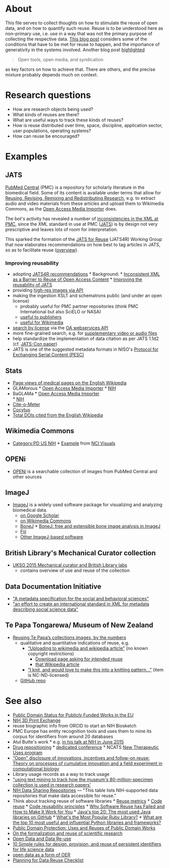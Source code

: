 # About 
This file serves to collect thoughts on how to stimulate the reuse of open data, and on how to quantify such reuse. Reuse is to be understood here as non-primary use, i.e. use in a way that was not the primary purpose of collecting the respective data. [This blog post](http://clintlalonde.net/2014/01/16/building-knowledge-tools-for-the-public-good/) considers some of the conditions that have to be met for reuse to happen, and the importance of generativity in the systems involved. Another blog post [highlighted](http://abject.ca/syndication-and-content/)  
> Open tools, open media, and syndication  

as key factors on how to achieve that. There are others, and the precise mixture probably depends much on context.

# Research questions
* How are research objects being used?
* What kinds of reuses are there?
* What are useful ways to track these kinds of reuses?
* How is reuse distributed over time, space, discipline, application sector, user populations, operating systems?
* How can reuse be encouraged?

# Examples
## JATS
[PubMed Central](http://www.ncbi.nlm.nih.gov/pmc/) (PMC) is a repository for scholarly literature in the biomedical field. Some of its content is available under terms that allow for [Reusing, Revising, Remixing and Redistributing Research](http://blogs.plos.org/blog/2012/10/23/reusing-revising-remixing-and-redistributing-research/), e.g. to extract audio and video materials from these articles and upload them to Wikimedia Commons, as the [Open Access Media Importer](http://commons.wikimedia.org/wiki/User:Open_Access_Media_Importer_Bot) does. 

The bot's activity has revealed a number of [inconsistencies in the XML at PMC](https://en.wikipedia.org/wiki/User:Daniel_Mietchen/Talks/JATS-Con_2014/Inconsistent_XML_as_a_Barrier_to_Reuse_of_Open_Access_Content), since the XML standard in use at PMC ([JATS](http://jats.nlm.nih.gov/)) is by design not very prescriptive and leaves lots of room for interpretation.

This sparked the formation of the [JATS for Reuse](https://github.com/jats4r) (JATS4R) Working Group that now 
elaborates recommendations on how best to tag articles in JATS, so as to facilitate reuse ([overview](http://www.ncbi.nlm.nih.gov/books/NBK279901/)).

### Improving reusability
* adopting [JATS4R recommendations](http://jats4r.github.io/#tag-recs)
      * Background: 
           * [Inconsistent XML as a Barrier to Reuse of Open Access Content](http://www.ncbi.nlm.nih.gov/books/NBK159964/)
           * [Improving the reusability of JATS](http://www.ncbi.nlm.nih.gov/books/NBK279901/)
* providing [high-res images via API](https://github.com/wpoa/JATS-to-Mediawiki/issues/20#issuecomment-47401660)
* making the ingestion XSLT and schematrons public (and under an open license)
    * probably useful for PMC partner repositories (think PMC International but also SciELO or NASA)
    * [useful to publishers](https://twitter.com/invisiblecomma/status/579980606601318400)
    * [useful for Wikimedia](https://github.com/wpoa/JATS-to-Mediawiki)
* [search by license](http://www.ncbi.nlm.nih.gov/pmc/tools/openftlist/) via the [OA webservices API](http://www.ncbi.nlm.nih.gov/pmc/tools/oa-service/)
* more fine-grained search, e.g. for [supplementary video or audio files](http://www.ncbi.nlm.nih.gov/pmc/?term=(%22supplementary+material%22)+AND+(audio+OR+movie+OR+sound+OR+video+OR+animation))
* help standardize the implementation of data citation as per JATS 1.1d2 (cf. [JATS-Con paper](http://www.ncbi.nlm.nih.gov/books/NBK280240/))
* JATS is one of the suggested metadata formats in NISO's [Protocol for Exchanging Serial Content (PESC)](http://www.niso.org/workrooms/pesc/)

## Stats  
* [Page views of medical pages on the English Wikipedia](https://en.wikipedia.org/wiki/Wikipedia:WikiProject_Medicine/Popular_pages)  
* GLAMorous
      * [Open Access Media Importer](http://tools.wmflabs.org/glamtools/glamorous.php?doit=1&category=Uploaded+with+Open+Access+Media+Importer)
      * [NIH](http://tools.wmflabs.org/glamtools/glamorous.php?doit=1&category=National+Institutes+of+Health&use_globalusage=1&ns0=1&depth=20&show_details=1&projects[wikipedia]=1&projects[wikimedia]=1&projects[wikisource]=1&projects[wikibooks]=1&projects[wikiquote]=1&projects[wiktionary]=1&projects[wikinews]=1&projects[wikivoyage]=1&projects[wikispecies]=1&projects[mediawiki]=1&projects[wikidata]=1&projects[wikiversity]=1)
* BaGLAMa
      * [Open Access Media Importer](http://tools.wmflabs.org/glamtools/baglama2/#gid=129&month=201502)  
      * [NIH](http://tools.wmflabs.org/glamtools/baglama2/#gid=201&month=201504&giu=enwiki&server=en.wikipedia.org)
* [Cite-o-Meter](http://tools.wmflabs.org/cite-o-meter/)  
* [Cocytus](http://events.labs.crossref.org/events/types/WikipediaCitation)  
* [Total DOIs cited from the English Wikipedia](https://dx.doi.org/10.6084/m9.figshare.1299540)  

## Wikimedia Commons
* [Category:PD US NIH](https://commons.wikimedia.org/wiki/Category:PD_US_NIH)
      * [Example](https://commons.wikimedia.org/wiki/File:Metastatic_Melanoma_Cells_Nci-vol-9872-300.jpg) from [NCI Visuals](https://visualsonline.cancer.gov/browseaction.cfm?entrydate=newest) 

## OPENi
* [OPENi](http://openi.nlm.nih.gov/faq.php?it=xg) is a searchable collection of images from PubMed Central and other sources

## ImageJ
* [ImageJ](http://imagej.nih.gov/ij/) is a widely used software package for visualizing and analyzing biomedical data.
    * [on Google Scholar](http://scholar.google.co.uk/scholar?hl=en&q=ImageJ&btnG=&as_sdt=1%2C5&as_sdtp=)
    * [on Wikimedia Commons](https://commons.wikimedia.org/wiki/Category:ImageJ)
    * [BoneJ](http://bonej.org/)
          * [BoneJ: free and extensible bone image analysis in ImageJ](http://www.ncbi.nlm.nih.gov/pmc/articles/PMC3193171/)
    * [Fiji](https://github.com/fiji/fiji/)
    * [Other ImageJ-based software](http://rsb.info.nih.gov/ij/links.html)

## British Library's Mechanical Curator collection
* [UKSG 2015 Mechanical curator and British Library labs](http://www.slideshare.net/benosteen/uksg-2015-mechanical-curator-and-british-library-labs)
     * contains overview of use and reuse of the collection

## Data Documentation Initiative
* ["A metadata specification for the social and behavioral sciences"](http://www.ddialliance.org/)
* ["an effort to create an international standard in XML for metadata describing social science data"](http://www.ddialliance.org/alliance)

## Te Papa Tongarewa/ Museum of New Zealand
* [Reusing Te Papa’s collections images, by the numbers](http://blog.tepapa.govt.nz/2015/04/10/reusing-te-papas-collections-images-by-the-numbers/)
     * qualitative and quantitative indications of reuse, e.g.
          * [“Uploading to wikimedia and wikipedia article”](http://collections.tepapa.govt.nz/Object/1439306) (no known copyright restrictions)
               * [Download page asking for intended reuse](http://collections.tepapa.govt.nz/Object/1439306/download)
               * [that Wikipedia article](https://en.wikipedia.org/wiki/John_Buchanan_%28botanist%29)
          * [“I knit, and would love to make this into a knitting pattern…”](http://collections.tepapa.govt.nz/Object/711029) (item is NC-ND-licensed)
     * [GitHub repo](https://github.com/te-papa/image-downloads-stats)

# See also
* [Public Domain Status for Publicly Funded Works in the EU](https://meta.wikimedia.org/wiki/EU_policy/Issues_overview#Public_Domain_Status_for_Publicly_Funded_Works)
* [NIH 3D Print Exchange](http://3dprint.nih.gov/)
* reuse biographic info from ORCID to start an NIH Biosketch
* PMC Europe has entity recognition tools and uses them to mine its corpus for identifiers from around 20 databases
* Atul Butte's work
      * e.g. [in his talk at NIH in June 2015](http://videocast.nih.gov/summary.asp?Live=16267&bhcp=1)
* [Drug repositioning](https://en.wikipedia.org/wiki/Drug_repositioning)
      * [dedicated conference](http://www.drugrepositioningconference.com/)
      * NCATS [New Therapeutic Uses program](http://www.ncats.nih.gov/ntu)
* [“Open” disclosure of innovations, incentives and follow-on reuse: Theory on processes of cumulative innovation and a field experiment in computational biology](http://dx.doi.org/10.1016/j.respol.2014.08.001)
* Library usage records as a way to track usage
* ["using text mining to track how the museum's 80-million-specimen collection is used in research papers'](http://dx.doi.org/10.1038/523115a)
* [NIH Data Sharing Repositories](http://www.nlm.nih.gov/NIHbmic/nih_data_sharing_repositories.html) &mdash; "This table lists NIH-supported data repositories that make data accessible for reuse."
* Think about tracking reuse of software libraries
      * [Reuse metrics](https://en.wikipedia.org/wiki/Reuse_metrics)
      * [Code reuse](https://en.wikipedia.org/wiki/Code_reuse)
      * [Code reusability principles](https://en.wikipedia.org/wiki/Reusability)
      * [Why Software Reuse has Failed and How to Make It Work for You](http://www1.cse.wustl.edu/~schmidt/reuse-lessons.html)
      * [Java's top 20: The most used Java libraries on GitHub](http://www.javaworld.com/article/2924315/open-source-tools/javas-top-20-the-most-used-java-libraries-on-github.html)
      * [What's the Most Popular Ruby Library?](http://omniref.com/blog/blog/2014/07/23/whats-the-most-used-ruby-library/)
      * [What are the top 10 most useful and influential Python libraries and frameworks?](http://www.quora.com/What-are-the-top-10-most-useful-and-influential-Python-libraries-and-frameworks)
* [Public Domain Protection: Uses and Reuses of Public Domain Works](http://copy-me.org/2015/08/public-domain-protection-uses-and-reuses-of-public-domain-works/)
* [On the formalization and reuse of scientific research](http://dx.doi.org/10.1098/rsif.2011.0029)
* [Open Data and Data Re-use](http://pro.europeana.eu/get-involved/europeana-tech/europeanatech-insight/issue-3-open-data-and-data-re-use)
* [10 Simple rules for design, provision, and reuse of persistent identifiers for life science data](http://dx.doi.org/10.5281/zenodo.18003)
* [open data as a form of OER](http://education.okfn.org/the-21st-centurys-raw-material-using-open-data-as-open-educational-resources/)
* [Planning for Data Reuse Checklist](http://mozillascience.github.io/checklist/)
